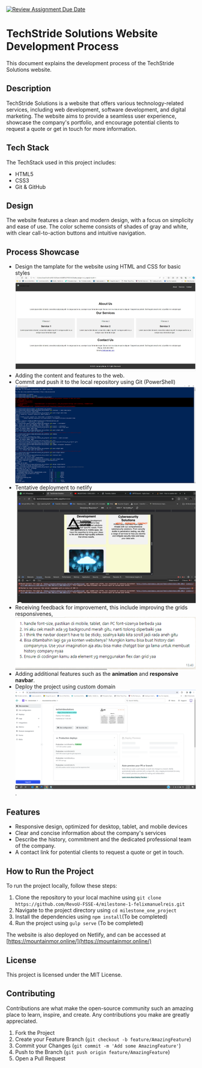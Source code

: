 [![Review Assignment Due Date](https://classroom.github.com/assets/deadline-readme-button-24ddc0f5d75046c5622901739e7c5dd533143b0c8e959d652212380cedb1ea36.svg)](https://classroom.github.com/a/NtxSJSoQ)
# TechStride Solutions Website Development Process

This document explains the development process of the TechStride Solutions website.

## Description

TechStride Solutions is a website that offers various technology-related services, including web development, software development, and digital marketing. The website aims to provide a seamless user experience, showcase the company's portfolio, and encourage potential clients to request a quote or get in touch for more information.

## Tech Stack

The TechStack used in this project includes:

- HTML5
- CSS3
- Git & GitHub

## Design

The website features a clean and modern design, with a focus on simplicity and ease of use. The color scheme consists of shades of gray and white, with clear call-to-action buttons and intuitive navigation.

## Process Showcase

- Design the tamplate for the website using HTML and CSS for basic styles ![Draft Website](draft_web.JPG)
- Adding the content and features to the web.
- Commit and push it to the local repository using Git (PowerShell) ![Terminal](powershel.PNG)
- Tentative deployment to netlify ![Deployment using Netlify Domain](netlify_domain.PNG)
- Receiving feedback for improvement, this include improving the grids responsivenes, ![Feedback from TL](feedback.PNG)
- Adding additional features such as the **animation** and **responsive navbar**.
- Deploy the project using custom domain ![Deployment using Custom Domain](milestone_deployment.PNG).

## Features

- Responsive design, optimized for desktop, tablet, and mobile devices
- Clear and concise information about the company's services
- Describe the history, commitment and the dedicated professional team of the company.
- A contact link for potential clients to request a quote or get in touch. 


## How to Run the Project

To run the project locally, follow these steps:

1. Clone the repository to your local machine using `git clone https://github.com/RevoU-FSSE-4/milestone-1-felixmanuelreis.git`
2. Navigate to the project directory using `cd milestone_one_project`
3. Install the dependencies using `npm install`(To be completed) 
4. Run the project using `gulp serve` (To be completed) 

The website is also deployed on Netlify, and can be accessed at [https://mountainmor.online/](https://mountainmor.online/)
## License

This project is licensed under the MIT License.

## Contributing

Contributions are what make the open-source community such an amazing place to learn, inspire, and create. Any contributions you make are greatly appreciated.

1. Fork the Project
2. Create your Feature Branch (`git checkout -b feature/AmazingFeature`)
3. Commit your Changes (`git commit -m 'Add some AmazingFeature'`)
4. Push to the Branch (`git push origin feature/AmazingFeature`)
5. Open a Pull Request